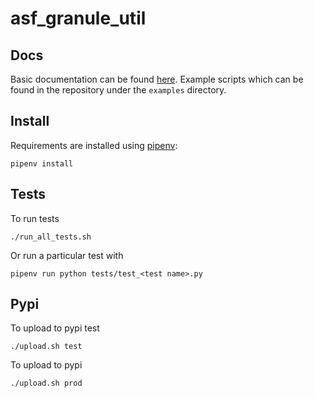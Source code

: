 # asf_granule_util

## Docs

Basic documentation can be found [here](http://asf-granule-util-docs.s3-website-us-west-2.amazonaws.com/).
Example scripts which can be found in the repository under the `examples` directory.


## Install
Requirements are installed using [pipenv](https://docs.pipenv.org/):

    pipenv install

## Tests
To run tests

    ./run_all_tests.sh

Or run a particular test with

    pipenv run python tests/test_<test name>.py

## Pypi

To upload to pypi test

    ./upload.sh test


To upload to pypi

    ./upload.sh prod
